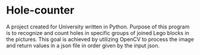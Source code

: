 # Hole-counter

A project created for University written in Python. Purpose of this program is to recognize and count holes in specific groups of joined Lego blocks in the pictures. This goal is achieved by utilizing OpenCV to process the image and return values in a json file in order given by the input json.


